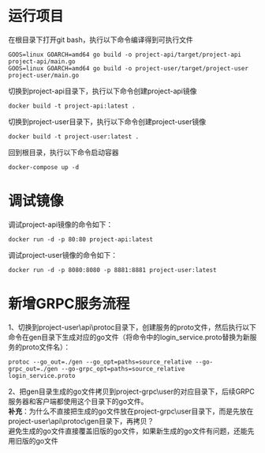 # 运行项目
在根目录下打开git bash，执行以下命令编译得到可执行文件
```shell
GOOS=linux GOARCH=amd64 go build -o project-api/target/project-api project-api/main.go
GOOS=linux GOARCH=amd64 go build -o project-user/target/project-user project-user/main.go
```
切换到project-api目录下，执行以下命令创建project-api镜像
```shell
docker build -t project-api:latest .
```

切换到project-user目录下，执行以下命令创建project-user镜像
```shell
docker build -t project-user:latest .
```

回到根目录，执行以下命令启动容器
```shell
docker-compose up -d
```
# 调试镜像
调试project-api镜像的命令如下：
```shell
docker run -d -p 80:80 project-api:latest
```

调试project-user镜像的命令如下：
```shell
docker run -d -p 8080:8080 -p 8881:8881 project-user:latest
```

# 新增GRPC服务流程
1、切换到project-user\api\protoc目录下，创建服务的proto文件，然后执行以下命令在gen目录下生成对应的go文件（将命令中的login_service.proto替换为新服务的proto文件名）：
```shell
protoc --go_out=./gen --go_opt=paths=source_relative --go-grpc_out=./gen --go-grpc_opt=paths=source_relative  login_service.proto
```
2、把gen目录生成的go文件拷贝到project-grpc\user的对应目录下，后续GRPC服务器和客户端都使用这个目录下的go文件。<br/>
**补充**：为什么不直接把生成的go文件放在project-grpc\user目录下，而是先放在project-user\api\protoc\gen目录下，再拷贝？<br/>
避免生成的go文件直接覆盖旧版的go文件，如果新生成的go文件有问题，还能先用旧版的go文件
